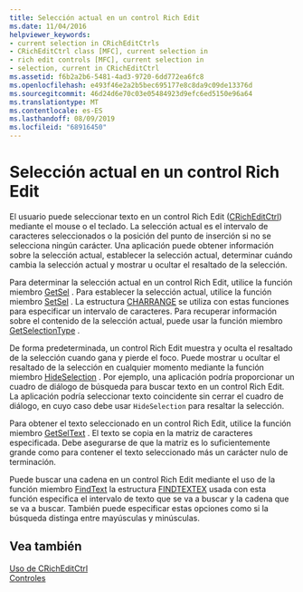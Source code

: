 ```yaml
---
title: Selección actual en un control Rich Edit
ms.date: 11/04/2016
helpviewer_keywords:
- current selection in CRichEditCtrls
- CRichEditCtrl class [MFC], current selection in
- rich edit controls [MFC], current selection in
- selection, current in CRichEditCtrl
ms.assetid: f6b2a2b6-5481-4ad3-9720-6dd772ea6fc8
ms.openlocfilehash: e493f46e2a2b5bec695177e8c8da9c09de13376d
ms.sourcegitcommit: 46d24d6e70c03e05484923d9efc6ed5150e96a64
ms.translationtype: MT
ms.contentlocale: es-ES
ms.lasthandoff: 08/09/2019
ms.locfileid: "68916450"
---
```

# <a name="current-selection-in-a-rich-edit-control"></a>Selección actual en un control Rich Edit

El usuario puede seleccionar texto en un control Rich Edit ([CRichEditCtrl](../mfc/reference/cricheditctrl-class.md)) mediante el mouse o el teclado. La selección actual es el intervalo de caracteres seleccionados o la posición del punto de inserción si no se selecciona ningún carácter. Una aplicación puede obtener información sobre la selección actual, establecer la selección actual, determinar cuándo cambia la selección actual y mostrar u ocultar el resaltado de la selección.

Para determinar la selección actual en un control Rich Edit, utilice la función miembro [GetSel](../mfc/reference/cricheditctrl-class.md#getsel) . Para establecer la selección actual, utilice la función miembro [SetSel](../mfc/reference/cricheditctrl-class.md#setsel) . La estructura [CHARRANGE](/windows/desktop/api/richedit/ns-richedit-charrange) se utiliza con estas funciones para especificar un intervalo de caracteres. Para recuperar información sobre el contenido de la selección actual, puede usar la función miembro [GetSelectionType](../mfc/reference/cricheditctrl-class.md#getselectiontype) .

De forma predeterminada, un control Rich Edit muestra y oculta el resaltado de la selección cuando gana y pierde el foco. Puede mostrar u ocultar el resaltado de la selección en cualquier momento mediante la función miembro [HideSelection](../mfc/reference/cricheditctrl-class.md#hideselection) . Por ejemplo, una aplicación podría proporcionar un cuadro de diálogo de búsqueda para buscar texto en un control Rich Edit. La aplicación podría seleccionar texto coincidente sin cerrar el cuadro de diálogo, en cuyo caso debe usar `HideSelection` para resaltar la selección.

Para obtener el texto seleccionado en un control Rich Edit, utilice la función miembro [GetSelText](../mfc/reference/cricheditctrl-class.md#getseltext) . El texto se copia en la matriz de caracteres especificada. Debe asegurarse de que la matriz es lo suficientemente grande como para contener el texto seleccionado más un carácter nulo de terminación.

Puede buscar una cadena en un control Rich Edit mediante el uso de la función miembro [FindText](../mfc/reference/cricheditctrl-class.md#findtext) la estructura [FINDTEXTEX](/windows/desktop/api/richedit/ns-richedit-findtextexa) usada con esta función especifica el intervalo de texto que se va a buscar y la cadena que se va a buscar. También puede especificar estas opciones como si la búsqueda distinga entre mayúsculas y minúsculas.

## <a name="see-also"></a>Vea también

[Uso de CRichEditCtrl](../mfc/using-cricheditctrl.md)<br/>
[Controles](../mfc/controls-mfc.md)
